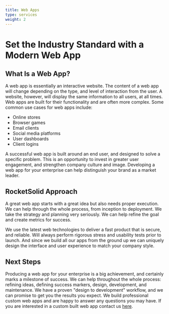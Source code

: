 ```yaml
---
title: Web Apps
type: services
weight: 2
---
```


# Set the Industry Standard with a Modern Web App

## What Is a Web App?

A web app is essentially an interactive website. The content of a web app will change depending on the type, and level of interaction from the user. A website, however, will display the same information to all users, at all times. Web apps are built for their functionality and are often more complex. Some common use cases for web apps include:

- Online stores
- Browser games
- Email clients
- Social media platforms
- User dashboards
- Client logins

A successful web app is built around an end user, and designed to solve a specific problem. This is an opportunity to invest in greater user engagement, and strengthen company culture and image. Developing a web app for your enterprise can help distinguish your brand as a market leader.

## RocketSolid Approach

A great web app starts with a great idea but also needs proper execution. We can help through the whole process, from inception to deployment. We take the strategy and planning very seriously. We can help refine the goal and create metrics for success.

We use the latest web technologies to deliver a fast product that is secure, and reliable. Will always perform rigorous stress and usability tests prior to launch. And since we build all our apps from the ground up we can uniquely design the interface and user experience to match your company style.

## Next Steps

Producing a web app for your enterprise is a big achievement, and certainly marks a milestone of success. We can help throughout the whole process: refining ideas, defining success markers, design, development, and maintenance. We have a proven "design to development" workflow, and we can promise to get you the results you expect. We build professional custom web apps and are happy to answer any questions you may have. If you are interested in a custom built web app contact us [here](/contact).
